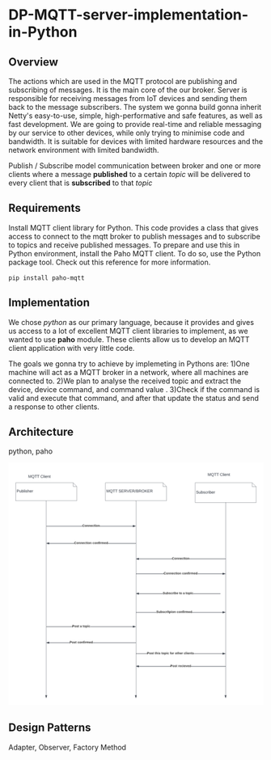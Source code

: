 # DP-MQTT-server-implementation-in-Python

## Overview


The actions which are used in the MQTT protocol are publishing and subscribing of messages. It is the main core of the our broker. Server is responsible for receiving messages from IoT devices and sending them back to the message subscribers. The system we gonna build gonna inherit Netty's easy-to-use, simple, high-performative and safe features, as well as fast development.
We are going to provide real-time and reliable messaging by our service to other devices, while only trying to minimise code and bandwidth. It is suitable for devices with limited hardware resources and the network environment with limited bandwidth.

Publish / Subscribe model communication between broker and one or more clients where a message **published** to a certain _topic_ will be delivered to every client that is **subscribed** to that _topic_

## Requirements

Install MQTT client library for Python.
This code provides a class that gives access to connect to the mqtt broker to publish messages and to subscribe to topics and receive published messages.
To prepare and use this in Python environment, install the Paho MQTT client. To do so, use the Python package tool. Check out this reference for more information.

```
pip install paho-mqtt
```

## Implementation

We chose _python_  as our primary language, because it provides and gives us access to a lot of excellent MQTT client libraries to implement, as we wanted to use **paho** module. These clients allow us to develop an MQTT client application with very little code.

The goals we gonna try to achieve by implemeting in Pythons are: 
1)One machine will act as a MQTT broker in a network, where all machines are connected to. 
2)We plan to analyse the received topic and extract the device, device command, and command value .
3)Check if the command is valid and execute that command, and after that update the status and send a response to other clients.

## Architecture

python, paho

!["arch"](imgs/arch.png)

## Design Patterns

Adapter, Observer, Factory Method
